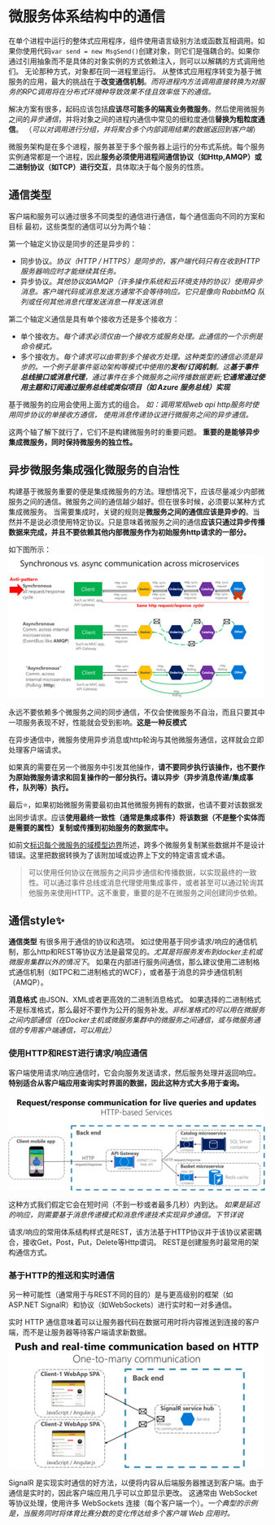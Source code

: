 # 微服务体系结构中的通信

在单个进程中运行的整体式应用程序，组件使用语言级别方法或函数互相调用。如果你使用代码`var send = new MsgSend()`创建对象，则它们是强耦合的。如果你通过引用抽象而不是具体的对象实例的方式依赖注入，则可以以解耦的方式调用他们。
无论那种方式，对象都在同一进程里运行。
从整体式应用程序转变为基于微服务的应用，最大的挑战在于**改变通信机制**。*而将进程内方法调用直接转换为对服务的RPC调用将在分布式环境种导致效果不佳且效率低下的通信。*

解决方案有很多，起码应该包括**应该尽可能多的隔离业务微服务**。然后使用微服务之间的*异步通信*，并将对象之间的进程内通信中常见的细粒度通信**替换为粗粒度通信**。 （*可以对调用进行分组，并将聚合多个内部调用结果的数据返回到客户端*）

 微服务架构是在多个进程，服务甚至于多个服务器上运行的分布式系统。每个服务实例通常都是一个进程，因此**服务必须使用进程间通信协议（如Http,AMQP）或二进制协议（如TCP）进行交互**，具体取决于每个服务的性质。

## 通信类型

客户端和服务可以通过很多不同类型的通信进行通信，每个通信面向不同的方案和目标
最初，这些类型的通信可以分为两个轴：

第一个轴定义协议是同步的还是异步的：

- 同步协议。*协议（HTTP / HTTPS）是同步的，客户端代码只有在收到HTTP服务器响应时才能继续其任务。*
- 异步协议。*其他协议如AMQP（许多操作系统和云环境支持的协议）使用异步消息。客户端代码或消息发送方通常不会等待响应。它只是像向 RabbitMQ 队列或任何其他消息代理发送消息一样发送消息*
  
第二个轴定义通信是具有单个接收方还是多个接收方：

- 单个接收方。*每个请求必须仅由一个接收方或服务处理。此通信的一个示例是命令模式。*
- 多个接收方。*每个请求可以由零到多个接收方处理。这种类型的通信必须是异步的。一个例子是事件驱动架构等模式中使用的**发布/订阅机制**。这**基于事件总线接口或消息代理**，通过事件在多个微服务之间传播数据更新;**它通常通过使用主题和订阅通过服务总线或类似项目（如 Azure 服务总线）实现***

基于微服务的应用会使用上面方式的组合。
*如：调用常规web api http服务时使用同步协议的单接收方通信，*
*使用消息传递协议进行微服务之间的异步通信。*

这两个轴了解下就行了，它们不是构建微服务时的重要问题。
**重要的是能够异步集成微服务，同时保持微服务的独立性。**

## 异步微服务集成强化微服务的自治性

 构建基于微服务重要的便是集成微服务的方法。理想情况下，应该尽量减少内部微服务之间的通信。微服务之间的通信越少越好。但在很多时候，必须要以某种方式集成微服务。
 当需要集成时，关键的规则是**微服务之间的通信应该是异步的**。当然并不是说必须使用特定协议。只是意味着微服务之间的通信**应该只通过异步传播数据来完成，并且不要依赖其他内部微服务作为初始服务http请求的一部分。**

 如下图所示：
 ![微服务间通信的反模式和模式](images/2023-01-24-21-42-35.png)

 永远不要依赖多个微服务之间的同步通信，不仅会使微服务不自治，而且只要其中一项服务表现不好，性能就会受到影响。**这是一种反模式**

 在异步通信中，微服务使用异步消息或http轮询与其他微服务通信，这样就会立即处理客户端请求。

如果真的需要在另一个微服务中引发其他操作，**请不要同步执行该操作，也不要作为原始微服务请求和回复操作的一部分执行。请以异步（异步消息传递/集成事件，队列等）执行。**

最后⭐，如果初始微服务需要最初由其他微服务拥有的数据，也请不要对该数据发出同步请求。应该**使用最终一致性（通常是集成事件）将该数据（不是整个实体而是需要的属性）复制或传播到初始服务的数据库中。**

如前文[标识每个微服务的域模型边界](/12_识别每个微服务的域模型边界/index.md)所述，跨多个微服务复制某些数据并不是设计错误。这里把数据转换为了该附加域或边界上下文的特定语言或术语。

> 可以使用任何协议在微服务之间异步通信和传播数据，以实现最终的一致性。可以通过事件总线或消息代理使用集成事件，或者甚至可以通过轮询其他服务来使用HTTP。这不重要，重要的是不在微服务之间创建同步依赖。

## 通信style✨

**通信类型**
有很多用于通信的协议和选项。
如过使用基于同步请求/响应的通信机制，那么http和REST等协议方法是最常见的。*尤其是将服务发布到docker主机或微服务集群以外的情况下*。
如果在内部进行服务间通信，那么建议使用二进制格式通信机制（如TPC和二进制格式的WCF），或者基于消息的异步通信机制（AMQP）。

**消息格式**
由JSON、XML或者更高效的二进制消息格式。
如果选择的二进制格式不是标准格式，那么最好不要作为公开的服务补发。*非标准格式的可以用在微服务之间内部通信（在Docker主机或微服务集群中的微服务之间通信，或与微服务通信的专用客户端通信，可以用此）*

### 使用HTTP和REST进行请求/响应通信

客户端使用请求/响应通信时，它会向服务发送请求，然后服务处理并返回响应。
**特别适合从客户端应用查询实时界面的数据，因此这种方式大多用于查询。**

![使用 HTTP 请求/响应通信（同步或异步）](images/2023-01-24-22-15-00.png)

这种方式我们假定它会在短时间（不到一秒或者最多几秒）内到达。
*如果是延迟的响应，则需要基于消息传递模式和消息传递技术实现异步通信。下节详说*

 请求/响应的常用体系结构样式是REST，该方法基于HTTP协议并于该协议紧密耦合，接收Get，Post，Put，Delete等Http谓词。
 REST是创建服务时最常用的架构通信方式。

### 基于HTTP的推送和实时通信

另一种可能性（通常用于与REST不同的目的）是与更高级别的框架（如 ASP.NET SignalR）和协议（如WebSockets）进行实时和一对多通信。

实时 HTTP 通信意味着可以让服务器代码在数据可用时将内容推送到连接的客户端，而不是让服务器等待客户端请求新数据。
![一对多实时异步消息通信](images/2023-01-24-22-20-31.png)

SignalR 是实现实时通信的好方法，以便将内容从后端服务器推送到客户端。由于通信是实时的，因此客户端应用几乎可以立即显示更改。 这通常由 WebSocket 等协议处理，使用许多 WebSockets 连接（每个客户端一个）。*一个典型的示例是，当服务同时将体育比赛分数的变化传达给多个客户端 Web 应用时。*

